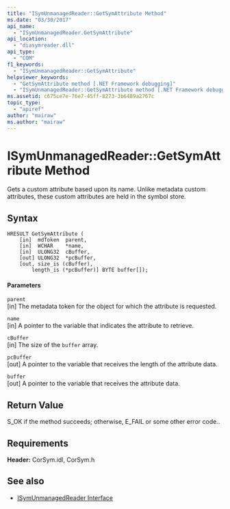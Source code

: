 ```yaml
---
title: "ISymUnmanagedReader::GetSymAttribute Method"
ms.date: "03/30/2017"
api_name: 
  - "ISymUnmanagedReader.GetSymAttribute"
api_location: 
  - "diasymreader.dll"
api_type: 
  - "COM"
f1_keywords: 
  - "ISymUnmanagedReader::GetSymAttribute"
helpviewer_keywords: 
  - "GetSymAttribute method [.NET Framework debugging]"
  - "ISymUnmanagedReader::GetSymAttribute method [.NET Framework debugging]"
ms.assetid: c675ce7e-76e7-45ff-8273-3b6489a2767c
topic_type: 
  - "apiref"
author: "mairaw"
ms.author: "mairaw"
---
```

# ISymUnmanagedReader::GetSymAttribute Method
Gets a custom attribute based upon its name. Unlike metadata custom attributes, these custom attributes are held in the symbol store.  
  
## Syntax  
  
```  
HRESULT GetSymAttribute (  
    [in]  mdToken  parent,  
    [in]  WCHAR    *name,  
    [in]  ULONG32  cBuffer,  
    [out] ULONG32  *pcBuffer,  
    [out, size_is (cBuffer),  
        length_is (*pcBuffer)] BYTE buffer[]);  
```  
  
#### Parameters  
 `parent`  
 [in] The metadata token for the object for which the attribute is requested.  
  
 `name`  
 [in] A pointer to the variable that indicates the attribute to retrieve.  
  
 `cBuffer`  
 [in] The size of the `buffer` array.  
  
 `pcBuffer`  
 [out] A pointer to the variable that receives the length of the attribute data.  
  
 `buffer`  
 [out] A pointer to the variable that receives the attribute data.  
  
## Return Value  
 S_OK if the method succeeds; otherwise, E_FAIL or some other error code..  
  
## Requirements  
 **Header:** CorSym.idl, CorSym.h  
  
## See also
- [ISymUnmanagedReader Interface](../../../../docs/framework/unmanaged-api/diagnostics/isymunmanagedreader-interface.md)
